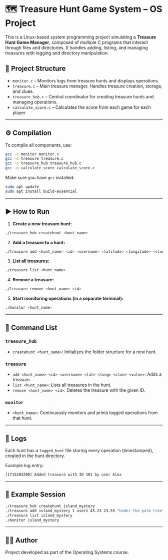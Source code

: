 # 🗺️ Treasure Hunt Game System – OS Project

This is a Linux-based system programming project simulating a **Treasure Hunt Game Manager**, composed of multiple C programs that interact through files and directories. It handles adding, listing, and managing treasures with logging and directory manipulation.

## 📁 Project Structure

- `monitor.c` – Monitors logs from treasure hunts and displays operations.
- `treasure.c` – Main treasure manager. Handles treasure creation, storage, and clues.
- `treasure_hub.c` – Central coordinator for creating treasure hunts and managing operations.
- `calculate_score.c` – Calculates the score from each game for each player

---

## ⚙️ Compilation

To compile all components, use:

```bash
gcc -o monitor monitor.c
gcc -o treasure treasure.c
gcc -o treasure_hub treasure_hub.c
gcc -o calculate_score calculate_score.c
```

Make sure you have `gcc` installed:

```bash
sudo apt update
sudo apt install build-essential
```

---

## ▶️ How to Run

1. **Create a new treasure hunt:**

```bash
./treasure_hub createhunt <hunt_name>
```

2. **Add a treasure to a hunt:**

```bash
./treasure add <hunt_name> <id> <username> <latitude> <longitude> <clue> <value>
```

3. **List all treasures:**

```bash
./treasure list <hunt_name>
```

4. **Remove a treasure:**

```bash
./treasure remove <hunt_name> <id>
```

5. **Start monitoring operations (in a separate terminal):**

```bash
./monitor <hunt_name>
```

---

## 📜 Command List

### `treasure_hub`

- `createhunt <hunt_name>`: Initializes the folder structure for a new hunt.

### `treasure`

- `add <hunt_name> <id> <username> <lat> <long> <clue> <value>`: Adds a treasure.
- `list <hunt_name>`: Lists all treasures in the hunt.
- `remove <hunt_name> <id>`: Deletes the treasure with the given ID.

### `monitor`

- `<hunt_name>`: Continuously monitors and prints logged operations from that hunt.

---

## 📝 Logs

Each hunt has a `logged_hunt` file storing every operation (timestamped), created in the hunt directory.

Example log entry:

```
[1715203200] Added treasure with ID 101 by user Alex
```

---

## 🧪 Example Session

```bash
./treasure_hub createhunt island_mystery
./treasure add island_mystery 1 user1 45.23 23.55 "Under the palm tree" 100
./treasure list island_mystery
./monitor island_mystery
```

---

## 🧑‍💻 Author

Project developed as part of the Operating Systems course.
